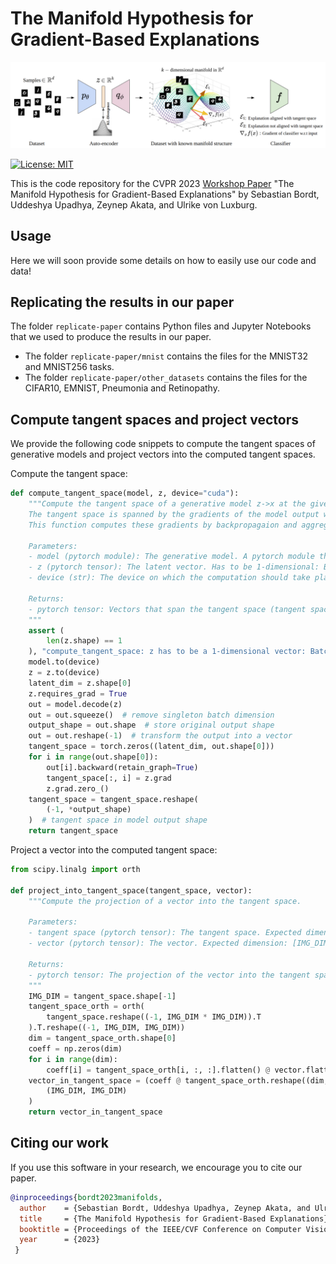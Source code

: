 # The Manifold Hypothesis for Gradient-Based Explanations 

<p align="center">
  <img src="images/landing.png" width="800" alt="Conceptual Overview"/>
</p>

[![License: MIT](https://img.shields.io/badge/License-MIT-blue.svg?color=g&style=plastic)](https://opensource.org/licenses/MIT)

This is the code repository for the CVPR 2023 [Workshop Paper](http://bit.ly/43SwwbH) "The Manifold Hypothesis for Gradient-Based Explanations" by Sebastian Bordt, Uddeshya Upadhya, Zeynep Akata, and Ulrike von Luxburg. 

## Usage

Here we will soon provide some details on how to easily use our code and data!


## Replicating the results in our paper

The folder ```replicate-paper``` contains Python files and Jupyter Notebooks that we used to produce the results in our paper. 

- The folder ```replicate-paper/mnist``` contains the files for the MNIST32 and MNIST256 tasks.
- The folder ```replicate-paper/other_datasets``` contains the files for the CIFAR10, EMNIST, Pneumonia and Retinopathy.

  
## Compute tangent spaces and project vectors

We provide the following code snippets to compute the tangent spaces of generative models and project vectors into the computed tangent spaces.

Compute the tangent space:

```python
def compute_tangent_space(model, z, device="cuda"):
    """Compute the tangent space of a generative model z->x at the given point z.
    The tangent space is spanned by the gradients of the model output with respect to the latent dimensions.
    This function computes these gradients by backpropagaion and aggregates the results.

    Parameters:
    - model (pytorch module): The generative model. A pytorch module that implements decode(z).
    - z (pytorch tensor): The latent vector. Has to be 1-dimensional: Batch dimension in z is not supported.
    - device (str): The device on which the computation should take place.

    Returns:
    - pytorch tensor: Vectors that span the tangent space (tangent space dim x model output dim). The ordering of the returned vectors corresponds to the latent dimensions of z.
    """
    assert (
        len(z.shape) == 1
    ), "compute_tangent_space: z has to be a 1-dimensional vector: Batch dimension in z is not supported."
    model.to(device)
    z = z.to(device)
    latent_dim = z.shape[0]
    z.requires_grad = True
    out = model.decode(z)
    out = out.squeeze()  # remove singleton batch dimension
    output_shape = out.shape  # store original output shape
    out = out.reshape(-1)  # transform the output into a vector
    tangent_space = torch.zeros((latent_dim, out.shape[0]))
    for i in range(out.shape[0]):
        out[i].backward(retain_graph=True)
        tangent_space[:, i] = z.grad
        z.grad.zero_()
    tangent_space = tangent_space.reshape(
        (-1, *output_shape)
    )  # tangent space in model output shape
    return tangent_space
```

Project a vector into the computed tangent space:

```python
from scipy.linalg import orth

def project_into_tangent_space(tangent_space, vector):
    """Compute the projection of a vector into the tangent space.

    Parameters:
    - tangent space (pytorch tensor): The tangent space. Expected dimension: [tangent_space_dimension, IMG_DIM, IMG_DIM]
    - vector (pytorch tensor): The vector. Expected dimension: [IMG_DIM, IMG_DIM]

    Returns:
    - pytorch tensor: The projection of the vector into the tangent space.
    """
    IMG_DIM = tangent_space.shape[-1]
    tangent_space_orth = orth(
        tangent_space.reshape((-1, IMG_DIM * IMG_DIM)).T
    ).T.reshape((-1, IMG_DIM, IMG_DIM))
    dim = tangent_space_orth.shape[0]
    coeff = np.zeros(dim)
    for i in range(dim):
        coeff[i] = tangent_space_orth[i, :, :].flatten() @ vector.flatten()
    vector_in_tangent_space = (coeff @ tangent_space_orth.reshape((dim, -1))).reshape(
        (IMG_DIM, IMG_DIM)
    )
    return vector_in_tangent_space
```

## Citing our work

If you use this software in your research, we encourage you to cite our paper.

```bib
@inproceedings{bordt2023manifolds,
  author    = {Sebastian Bordt, Uddeshya Upadhya, Zeynep Akata, and Ulrike von Luxburg},
  title     = {The Manifold Hypothesis for Gradient-Based Explanations},
  booktitle = {Proceedings of the IEEE/CVF Conference on Computer Vision and Pattern Recognition (CVPR) Workshops},
  year      = {2023}
 }
```
